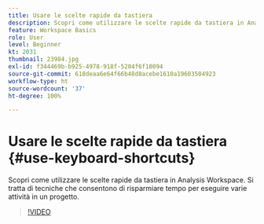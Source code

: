 ```yaml
---
title: Usare le scelte rapide da tastiera
description: Scopri come utilizzare le scelte rapide da tastiera in Analysis Workspace
feature: Workspace Basics
role: User
level: Beginner
kt: 2031
thumbnail: 23984.jpg
exl-id: f344469b-b925-4978-918f-5204f6f10094
source-git-commit: 618deaa6e64f66b48d8acebe1610a19603504923
workflow-type: ht
source-wordcount: '37'
ht-degree: 100%

---
```


# Usare le scelte rapide da tastiera {#use-keyboard-shortcuts}

Scopri come utilizzare le scelte rapide da tastiera in Analysis Workspace. Si tratta di tecniche che consentono di risparmiare tempo per eseguire varie attività in un progetto.

>[!VIDEO](https://video.tv.adobe.com/v/23984/?quality=12&learn=on)
